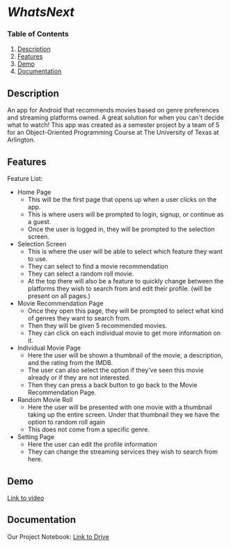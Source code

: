 # *WhatsNext*

### Table of Contents
1. [Description](#Description)
2. [Features](#Features)
3. [Demo](#Demo)
4. [Documentation](#Documentation)

## Description
An app for Android that recommends movies based on genre preferences and streaming platforms owned. A great solution for when you can't decide what to watch! This app was created as a semester project by a team of 5 for an Object-Oriented Programming Course at The University of Texas at Arlington.

## Features
Feature List:
* Home Page
  * This will be the first page that opens up when a user clicks on the app.
  * This is where users will be prompted to login, signup, or continue as a guest.
  * Once the user is logged in, they will be prompted to the selection screen.
* Selection Screen
  * This is where the user will be able to select which feature they want to use.
  * They can select to find a movie recommendation
  * They can select a random roll movie.
  * At the top there will also be a feature to quickly change between the platforms they wish to search from and edit their profile. (will be present on all pages.)
* Movie Recommendation Page
  * Once they open this page, they will be prompted to select what kind of genres they want to search from.
  * Then they will be given 5 recommended movies.
  * They can click on each individual movie to get more information on it.
* Individual Movie Page
  * Here the user will be shown a thumbnail of the movie, a description, and the rating from the IMDB.
  * The user can also select the option if they’ve seen this movie already or if they are not interested.
  * Then they can press a back button to go back to the Movie Recommendation Page.
* Random Movie Roll
  * Here the user will be presented with one movie with a thumbnail taking up the entire screen. Under that thumbnail they we have the option to random roll again
  * This does not come from a specific genre.
* Setting Page
  * Here the user can edit the profile information
  * They can change the streaming services they wish to search from here.

## Demo
[Link to video](https://www.youtube.com/watch?v=jMr8g_h_1uU)

## Documentation
Our Project Notebook: [Link to Drive](https://docs.google.com/document/d/1dlc-fQwHtwHokY-w5_Wim5K88AdmmiMIAx_IZJPxDlA/edit?usp=sharing)
